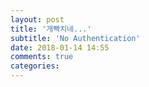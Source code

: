 ```yaml
---
layout: post
title: '개빡치네...'
subtitle: 'No Authentication'
date: 2018-01-14 14:55
comments: true
categories:
---
```

<!-- ㅅㅂ..
빗썸출금신청ㅗ
코이원가상계좌 법에따라발급불가
GXS구매하자마 손해발생
XRP절반정도밑짐
BTCJL사용하기어려움 -->
